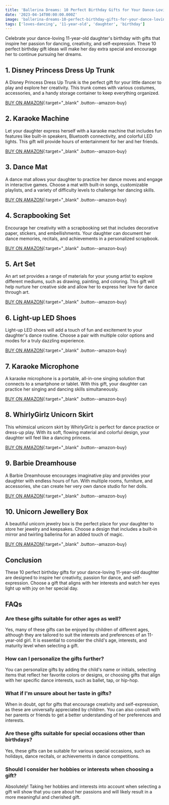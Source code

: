 ```yaml
---
title: 'Ballerina Dreams: 10 Perfect Birthday Gifts for Your Dance-Loving 11-Year-Old Daughter'
date: '2023-04-14T00:00:00.000Z'
image: 'ballerina-dreams-10-perfect-birthday-gifts-for-your-dance-loving-11-year-old-daughter.png'
tags: ['loves-dancing', '11-year-old', 'daughter', 'birthday']
---
```


Celebrate your dance-loving 11-year-old daughter's birthday with gifts that inspire her passion for dancing, creativity, and self-expression. These 10 perfect birthday gift ideas will make her day extra special and encourage her to continue pursuing her dreams.

## 1. Disney Princess Dress Up Trunk

A Disney Princess Dress Up Trunk is the perfect gift for your little dancer to play and explore her creativity. This trunk comes with various costumes, accessories, and a handy storage container to keep everything organized.

[BUY ON AMAZON](https://www.amazon.com/s?k=Disney+Princess+Dress+Up+Trunk&tag=giftyland05-20){:target="\_blank" .button--amazon-buy}

## 2. Karaoke Machine

Let your daughter express herself with a karaoke machine that includes fun features like built-in speakers, Bluetooth connectivity, and colorful LED lights. This gift will provide hours of entertainment for her and her friends.

[BUY ON AMAZON](https://www.amazon.com/s?k=Karaoke+Machine&tag=giftyland05-20){:target="\_blank" .button--amazon-buy}

## 3. Dance Mat

A dance mat allows your daughter to practice her dance moves and engage in interactive games. Choose a mat with built-in songs, customizable playlists, and a variety of difficulty levels to challenge her dancing skills.

[BUY ON AMAZON](https://www.amazon.com/s?k=Dance+Mat&tag=giftyland05-20){:target="\_blank" .button--amazon-buy}

## 4. Scrapbooking Set

Encourage her creativity with a scrapbooking set that includes decorative paper, stickers, and embellishments. Your daughter can document her dance memories, recitals, and achievements in a personalized scrapbook.

[BUY ON AMAZON](https://www.amazon.com/s?k=Scrapbooking+Set&tag=giftyland05-20){:target="\_blank" .button--amazon-buy}

## 5. Art Set

An art set provides a range of materials for your young artist to explore different mediums, such as drawing, painting, and coloring. This gift will help nurture her creative side and allow her to express her love for dance through art.

[BUY ON AMAZON](https://www.amazon.com/s?k=Art+Set&tag=giftyland05-20){:target="\_blank" .button--amazon-buy}

## 6. Light-up LED Shoes

Light-up LED shoes will add a touch of fun and excitement to your daughter's dance routine. Choose a pair with multiple color options and modes for a truly dazzling experience.

[BUY ON AMAZON](https://www.amazon.com/s?k=Light-up+LED+Shoes&tag=giftyland05-20){:target="\_blank" .button--amazon-buy}

## 7. Karaoke Microphone

A karaoke microphone is a portable, all-in-one singing solution that connects to a smartphone or tablet. With this gift, your daughter can practice her singing and dancing skills simultaneously.

[BUY ON AMAZON](https://www.amazon.com/s?k=Karaoke+Microphone&tag=giftyland05-20){:target="\_blank" .button--amazon-buy}

## 8. WhirlyGirlz Unicorn Skirt

This whimsical unicorn skirt by WhirlyGirlz is perfect for dance practice or dress-up play. With its soft, flowing material and colorful design, your daughter will feel like a dancing princess.

[BUY ON AMAZON](https://www.amazon.com/s?k=WhirlyGirlz+Unicorn+Skirt&tag=giftyland05-20){:target="\_blank" .button--amazon-buy}

## 9. Barbie Dreamhouse

A Barbie Dreamhouse encourages imaginative play and provides your daughter with endless hours of fun. With multiple rooms, furniture, and accessories, she can create her very own dance studio for her dolls.

[BUY ON AMAZON](https://www.amazon.com/s?k=Barbie+Dreamhouse&tag=giftyland05-20){:target="\_blank" .button--amazon-buy}

## 10. Unicorn Jewellery Box

A beautiful unicorn jewelry box is the perfect place for your daughter to store her jewelry and keepsakes. Choose a design that includes a built-in mirror and twirling ballerina for an added touch of magic.

[BUY ON AMAZON](https://www.amazon.com/s?k=Unicorn+Jewellery+Box&tag=giftyland05-20){:target="\_blank" .button--amazon-buy}

## Conclusion

These 10 perfect birthday gifts for your dance-loving 11-year-old daughter are designed to inspire her creativity, passion for dance, and self-expression. Choose a gift that aligns with her interests and watch her eyes light up with joy on her special day.

## FAQs

### Are these gifts suitable for other ages as well?

Yes, many of these gifts can be enjoyed by children of different ages, although they are tailored to suit the interests and preferences of an 11-year-old girl. It is essential to consider the child's age, interests, and maturity level when selecting a gift.

### How can I personalize the gifts further?

You can personalize gifts by adding the child's name or initials, selecting items that reflect her favorite colors or designs, or choosing gifts that align with her specific dance interests, such as ballet, tap, or hip-hop.

### What if I'm unsure about her taste in gifts?

When in doubt, opt for gifts that encourage creativity and self-expression, as these are universally appreciated by children. You can also consult with her parents or friends to get a better understanding of her preferences and interests.

### Are these gifts suitable for special occasions other than birthdays?

Yes, these gifts can be suitable for various special occasions, such as holidays, dance recitals, or achievements in dance competitions.

### Should I consider her hobbies or interests when choosing a gift?

Absolutely! Taking her hobbies and interests into account when selecting a gift will show that you care about her passions and will likely result in a more meaningful and cherished gift.
